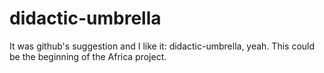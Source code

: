 # didactic-umbrella
It was github's suggestion and I like it: didactic-umbrella, yeah.
This could be the beginning of the Africa project.
